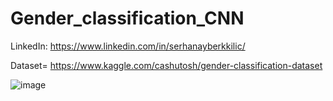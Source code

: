 # Gender_classification_CNN
LinkedIn: https://www.linkedin.com/in/serhanayberkkilic/


Dataset= https://www.kaggle.com/cashutosh/gender-classification-dataset


![image](https://user-images.githubusercontent.com/78637700/117267602-23c26280-ae5f-11eb-870f-40b3aed35ead.png)
